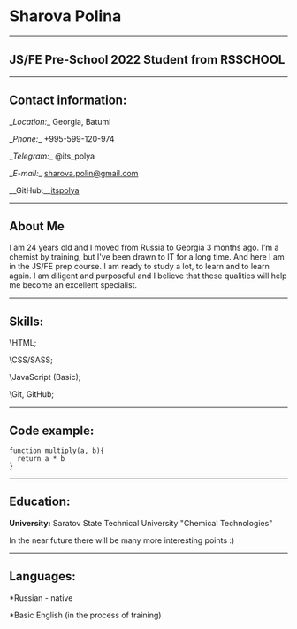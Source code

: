 # Sharova Polina


****


## JS/FE Pre-School 2022 Student from RSSCHOOL

****

## Contact information:


\__Location:__ Georgia, Batumi


\__Phone:__ +995-599-120-974


\__Telegram:__ @its_polya


\__E-mail:__ sharova.polin@gmail.com


\__GitHub:__[itspolya](https://github.com/itspolya)



****

## About Me


I am 24 years old and I moved from Russia to Georgia 3 months ago. I'm a chemist by training, but I've been drawn to IT for a long time. And here I am in the JS/FE prep course. I am ready to study a lot, to learn and to learn again. I am diligent and purposeful and I believe that these qualities will help me become an excellent specialist.



****

## Skills:


\HTML;


\CSS/SASS;


\JavaScript (Basic);


\Git, GitHub;



*********

## Code example:


```
function multiply(a, b){
  return a * b
}
```


***********


## Education:


__University:__ Saratov State Technical University "Chemical Technologies"


In the near future there will be many more interesting points :)


******


## Languages:


*Russian - native 


*Basic English (in the process of training)


